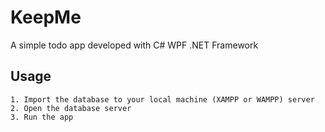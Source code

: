 # KeepMe
A simple todo app developed with C#  WPF .NET Framework
## Usage
```
1. Import the database to your local machine (XAMPP or WAMPP) server
2. Open the database server
3. Run the app
```
